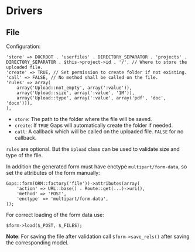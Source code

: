 # Drivers

## File

Configuration:

    'store' => DOCROOT . 'userfiles' . DIRECTORY_SEPARATOR . 'projects' . DIRECTORY_SEPARATOR . $this->project->id . '/', // Where to store the uploaded file.
    'create' => TRUE, // Set permission to create folder if not existing.
    'call' => FALSE, // No method shall be called on the file.
    'rules' => array(
        array('Upload::not_empty', array(':value')),
        array('Upload::size', array(':value', '1M')),
        array('Upload::type', array(':value', array('pdf', 'doc', 'docx'))),
    ),
    
* `store`: The path to the folder where the file will be saved.
* `create`: If `TRUE` Gaps will automatically create the folder if needed.
* `call`: A callback which will be called on the uploaded file. `FALSE` for no callback.

`rules` are optional. But the `Upload` class can be used to validate size and type of the file.

In addition the generated form must have enctype `multipart/form-data`, so set the attributes of the form manually:

    Gaps::form(ORM::factory('file'))->attributes(array(
        'action' => URL::base() . Route::get(...)->uri(),
        'method' => 'POST',
        'enctype' => 'multipart/form-data',
    ));

For correct loading of the form data use:

    $form->load($_POST, $_FILES);

**Note**: For saving the file after validation call `$form->save_rels()` after saving the corresponding model.
